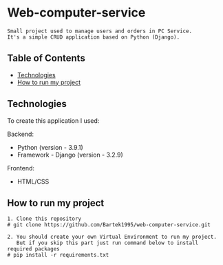 # Web-computer-service

    Small project used to manage users and orders in PC Service. 
    It's a simple CRUD application based on Python (Django).

## Table of Contents

* [Technologies](#technologies)
* [How to run my project](#how-to-run-my-project)



## Technologies


To create this application I used:

Backend:
- Python (version - 3.9.1)
- Framework - Django (version - 3.2.9)

Frontend:
- HTML/CSS

## How to run my project

```
1. Clone this repository
# git clone https://github.com/Bartek1995/web-computer-service.git

2. You should create your own Virtual Environment to run my project.
   But if you skip this part just run command below to install required packages
# pip install -r requirements.txt
```

